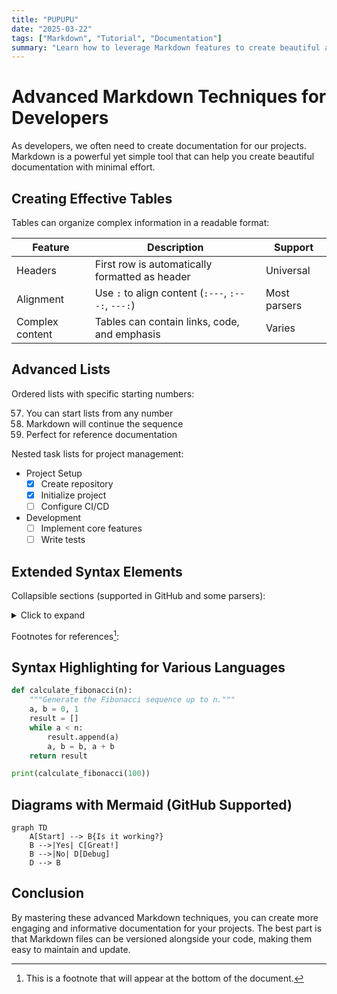 ```yaml
---
title: "PUPUPU"
date: "2025-03-22"
tags: ["Markdown", "Tutorial", "Documentation"]
summary: "Learn how to leverage Markdown features to create beautiful and structured documentation for your projects."
---
```


# Advanced Markdown Techniques for Developers

As developers, we often need to create documentation for our projects. Markdown is a powerful yet simple tool that can help you create beautiful documentation with minimal effort.

## Creating Effective Tables

Tables can organize complex information in a readable format:

| Feature | Description | Support |
|---------|-------------|---------|
| Headers | First row is automatically formatted as header | Universal |
| Alignment | Use `:` to align content (`:---`, `:---:`, `---:`) | Most parsers |
| Complex content | Tables can contain links, code, and emphasis | Varies |

## Advanced Lists

Ordered lists with specific starting numbers:

57. You can start lists from any number
58. Markdown will continue the sequence
59. Perfect for reference documentation

Nested task lists for project management:

- Project Setup
  - [x] Create repository
  - [x] Initialize project
  - [ ] Configure CI/CD
- Development
  - [ ] Implement core features
  - [ ] Write tests

## Extended Syntax Elements

Collapsible sections (supported in GitHub and some parsers):

<details>
<summary>Click to expand</summary>

This content is hidden by default but can be expanded by the user.
Great for FAQs, large code samples, or detailed explanations.
</details>

Footnotes for references[^1]:

[^1]: This is a footnote that will appear at the bottom of the document.

## Syntax Highlighting for Various Languages

```python
def calculate_fibonacci(n):
    """Generate the Fibonacci sequence up to n."""
    a, b = 0, 1
    result = []
    while a < n:
        result.append(a)
        a, b = b, a + b
    return result

print(calculate_fibonacci(100))
```

## Diagrams with Mermaid (GitHub Supported)

```mermaid
graph TD
    A[Start] --> B{Is it working?}
    B -->|Yes| C[Great!]
    B -->|No| D[Debug]
    D --> B
```

## Conclusion

By mastering these advanced Markdown techniques, you can create more engaging and informative documentation for your projects. The best part is that Markdown files can be versioned alongside your code, making them easy to maintain and update. 